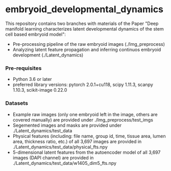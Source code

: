 # embryoid_developmental_dynamics

This repository contains two branches with materials of the Paper "Deep manifold learning characterizes latent developmental dynamics of the stem cell based embryoid model":
* Pre-processing pipeline of the raw embryoid images (./Img_preprocess)
* Analyzing latent feature propagation and inferring continuos embryoid development (./Latent_dynamics)

### Pre-requisites
* Python 3.6 or later
* preferred library versions: pytorch 2.0.1+cu118, scipy 1.11.3, scanpy 1.10.3, scikit-image 0.22.0

### Datasets
* Example raw images (only one embryoid left in the image, others are covered manually) are provided under ./Img_preprocess/test_imgs
* Segemented images and masks are provided under ./Latent_dynamics/test_data
* Physical features (including: file name, group id, time, tissue area, lumen area, thickness ratio, etc.) of all 3,697 images are provided in ./Latent_dynamics/test_data/physical_fts.npy
* 5-dimensional latent features from the autoencoder model of all 3,697 images (DAPI channel) are provided in ./Latent_dynamics/test_data/w1405_dim5_fts.npy
